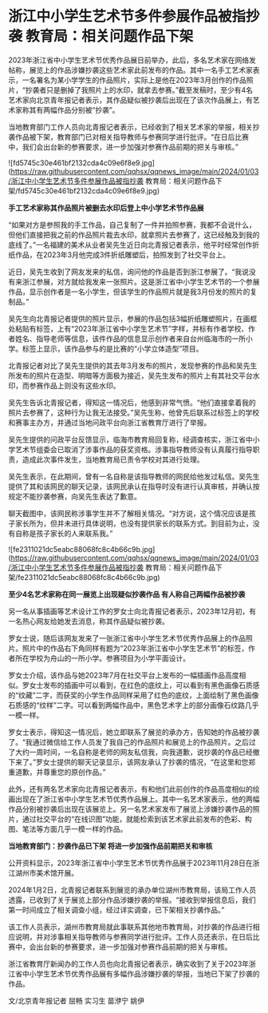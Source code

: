 # 浙江中小学生艺术节多件参展作品被指抄袭 教育局：相关问题作品下架

2023年浙江省中小学生艺术节优秀作品展日前举办，此后，多名艺术家在网络发帖称，展览上的作品涉嫌抄袭这些艺术家此前发布的作品。其中一名手工艺术家表示，一名署名为某小学学生的作品照片，实际上是他在2023年3月创作的作品照片，“抄袭者只是删掉了我照片上的水印，就拿去参赛。”截至发稿时，至少有4名艺术家向北京青年报记者表示，其作品疑似被抄袭后出现在了该次作品展上，有艺术家称其有两幅作品分别被“抄袭”。

当地教育部门工作人员向北青报记者表示，已经收到了相关艺术家的举报，相关抄袭作品被下架，教育部门已对相关指导教师与参赛同学进行批评。“在日后比赛中，我们会出台新的参赛要求，进一步加强对参赛作品前期的把关与审核。”

![fd5745c30e461bf2132cda4c09e6f8e9.jpg](https://raw.githubusercontent.com/qqhsx/qqnews_image/main/2024/01/03/浙江中小学生艺术节多件参展作品被指抄袭 教育局：相关问题作品下架/fd5745c30e461bf2132cda4c09e6f8e9.jpg)

**手工艺术家称其作品照片被删去水印后登上中小学艺术节作品展**

“如果对方是参照我的手工作品，自己复制了一件并拍照参赛，我都不会说什么，但他们直接把我之前的作品照片裁去水印，就拿照片去参赛了，这已经触及到我的底线了。”一名福建的美术从业者吴先生近日向北青报记者表示，他平时经常创作折纸作品，在2023年3月他完成3件折纸雕塑后，拍照发到了社交平台上。

近日，吴先生收到了网友发来的私信，询问他的作品是否到浙江参展了。“我说没有来浙江参展，对方就给我发来一张照片。这是浙江省中小学生艺术节的一个参展作品，显示创作者是一名小学生，但该学生的作品照片就是我3月份发的照片的复制品。”

吴先生向北青报记者提供的照片显示，参展的作品包括3幅折纸雕塑照片，在画框处粘贴有标签，上有“2023年浙江省中小学生艺术节”字样，并标有作者学校、作者姓名、指导老师等信息，该件作品的信息显示创作者来自台州临海市的一所小学。标签上显示，该作品参与的是比赛的“小学立体造型”项目。

北青报记者对比了吴先生提供的其去年3月发布的照片，发现参赛的作品和吴先生所发布的照片在造型、明暗等方面极为接近，吴先生发布的照片上有其社交平台水印，而参赛作品上则没有这些水印。

吴先生告诉北青报记者，得知这一情况后，他感到非常气愤。“他们直接拿着我的照片去参赛了，这种行为让我无法接受。”吴先生称，他曾先后联系过标签上的学校和赛事主办方，并通过当地问政平台向浙江省教育厅进行了举报。

吴先生提供的问政平台反馈显示，临海市教育局回复称，经调查核实，浙江省中小学艺术节组委会已取消了涉事作品的获奖资格。涉事指导教师没有认真履行指导职责，造成此次事件发生，当地教育局已责令学校对其进行处理。

吴先生表示，在此期间，曾有一名自称是该指导教师的网民给他发过私信。吴先生提供了其和该网民的聊天记录，该网民承认在指导时没有进行认真审核，并确认按规定不能抄袭参赛，向吴先生表达了歉意。

聊天截图中，该网民称涉事学生并不了解相关情况。“对方说，这个情况应该是孩子家长所为，但并未进行具体说明，也没有提供家长的联系方式。到目前为止，没有自称是孩子家长的人来联系我。”

![fe2311021dc5eabc88068fc8c4b66c9b.jpg](https://raw.githubusercontent.com/qqhsx/qqnews_image/main/2024/01/03/浙江中小学生艺术节多件参展作品被指抄袭 教育局：相关问题作品下架/fe2311021dc5eabc88068fc8c4b66c9b.jpg)

**至少4名艺术家称在同一展览上出现疑似抄袭作品 有人称自己两幅作品被抄袭**

另一名从事插画等艺术设计工作的罗女士向北青报记者表示，2023年12月初，有一名热心网友给她发去消息，称其作品疑似被抄袭。

罗女士说，随后该网友发来了一张浙江省中小学生艺术节优秀作品展上的作品照片。照片中的作品右下角同样有题为“2023年浙江省中小学生艺术节”的标签，作者所在学校为舟山的一所小学。参赛项目为小学平面设计。

罗女士介绍，该作品与她2023年7月在社交平台上发布的一幅插画作品高度相似。罗女士发布的插画中可以看到，在红色的底纹上，可以看到有黑色画像石质感的“纹藏”二字，而获奖的小学生作品同样采用了红色的底纹，上面绘制了黑色画像石质感的“纹样”二字。可以看到两幅作品中，黑色艺术字上的部分画像石纹路几乎一模一样。

罗女士表示，得知这一情况后，她立即联系了展览的承办方，告知她的作品被抄袭了。“我通过微信给工作人员发了我自己的作品照片和展览上的作品照片。之后过了大约一周时间，一名自称是老师的网友私信我，向我道歉，说抄袭的作品已经撤下来了。”罗女士提供的聊天记录显示，该网友承认了抄袭的情况，“在这里和您郑重道歉，并尊重您的原创作品。”

此外，还有两名艺术家向北青报记者表示，有和他们此前创作的作品高度相似的绘画出现在了浙江省中小学生艺术节优秀作品展上。其中一名艺术家表示，他的两幅作品分别被抄袭后出现在该展览上。另一名艺术家发布了展览上涉嫌抄袭作品的照片，通过社交平台的“在线识图”功能，就能检索到该艺术家此前发布的色彩、构图、笔法等方面几乎一模一样的作品。

**当地教育部门：抄袭作品已下架 将进一步加强作品前期把关和审核**

公开资料显示，2023年浙江省中小学生艺术节优秀作品展于2023年11月28日在浙江湖州市美术馆开展。

2024年1月2日，北青报记者联系到展览的承办单位湖州市教育局，该局工作人员透露，已收到了关于展览上部分作品涉嫌抄袭的举报。“接收到举报信息后，我们第一时间成立了相关调查小组，经过详实调查，已下架相关抄袭作品。”

该工作人员表示，湖州市教育局就此事联系其他地市教育局，对抄袭的作品进行相应说明，并对涉事相关指导教师与参赛同学进行批评。工作人员还表示，在日后比赛中，会出台新的参赛要求，进一步加强对参赛作品前期的把关与审核。

浙江省教育厅新闻办的工作人员也向北青报记者表示，确实收到了关于2023年浙江省中小学生艺术节优秀作品展有多幅作品涉嫌抄袭的举报，当地已下架了抄袭的作品。

文/北京青年报记者 屈畅 实习生 苗洢宁 姚伊

